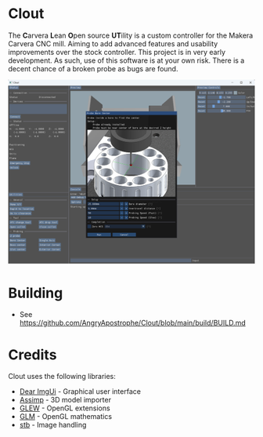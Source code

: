 # Clout
The **C**arvera **L**ean **O**pen source **UT**ility is a custom controller for the Makera Carvera CNC mill.  Aiming to add advanced features and usability improvements over the stock controller.  This project is in very early development.  As such, use of this software is at your own risk.  There is a decent chance of a broken probe as bugs are found.

<img src="./images/Clout.png" width="800px">

# Building

* See https://github.com/AngryApostrophe/Clout/blob/main/build/BUILD.md

# Credits

Clout uses the following libraries:
* [Dear ImgUi](https://github.com/ocornut/imgui) - Graphical user interface
* [Assimp](https://github.com/assimp/assimp) - 3D model importer
* [GLEW](https://github.com/nigels-com/glew) - OpenGL extensions
* [GLM](https://github.com/g-truc/glm) - OpenGL mathematics
* [stb](https://github.com/nothings/stb/) - Image handling
